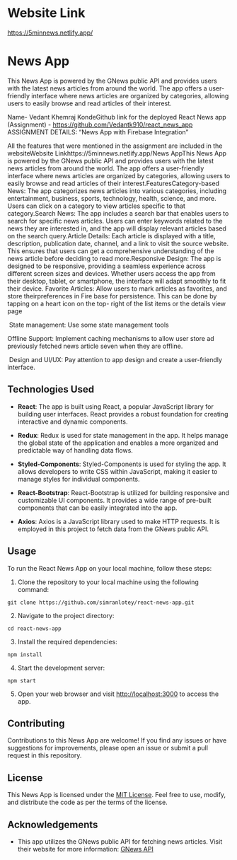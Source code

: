 # Website Link

https://5minnews.netlify.app/

# News App

This News App is powered by the GNews public API and provides users with the latest news articles from around the world. The app offers a user-friendly interface where news articles are organized by categories, allowing users to easily browse and read articles of their interest. 

Name- Vedant Khemraj KondeGithub link for the deployed React News app (Assignment) - https://github.com/Vedantk910/react_news_app
ASSIGNMENT DETAILS: “News App with
Firebase Integration”

All the features that were mentioned in the assignment are included in the websiteWebsite Linkhttps://5minnews.netlify.app/News AppThis News App is powered by the GNews public API and provides users with the latest news articles from around the world. The app offers a user-friendly interface where news articles are organized by categories, allowing users to easily browse and read articles of their interest.FeaturesCategory-based News: The app categorizes news articles into various categories, including entertainment, business, sports, technology, health, science, and more. Users can click on a category to view articles specific to that category.Search News: The app includes a search bar that enables users to search for specific news articles. Users can enter keywords related to the news they are interested in, and the app will display relevant articles based on the search query.Article Details: Each article is displayed with a title, description, publication date, channel, and a link to visit the source website. This ensures that users can get a comprehensive understanding of the news article before deciding to read more.Responsive Design: The app is designed to be responsive, providing a seamless experience across different screen sizes and devices. Whether users access the app from their desktop, tablet, or smartphone, the interface will adapt smoothly to fit their device. Favorite Articles: Allow users to mark articles as favorites, and store theirpreferences in Fire base for persistence. This can be done by tapping on a
heart icon on the top- right of the list items or the details view page

 State management: Use some state management tools

Offline Support: Implement caching mechanisms to allow user store ad
previously fetched news article seven when they are offline.

 Design and UI/UX: Pay attention to app design and create a user-friendly
interface.

## Technologies Used

- **React**: The app is built using React, a popular JavaScript library for building user interfaces. React provides a robust foundation for creating interactive and dynamic components.

- **Redux**: Redux is used for state management in the app. It helps manage the global state of the application and enables a more organized and predictable way of handling data flows.

- **Styled-Components**: Styled-Components is used for styling the app. It allows developers to write CSS within JavaScript, making it easier to manage styles for individual components.

- **React-Bootstrap**: React-Bootstrap is utilized for building responsive and customizable UI components. It provides a wide range of pre-built components that can be easily integrated into the app.

- **Axios**: Axios is a JavaScript library used to make HTTP requests. It is employed in this project to fetch data from the GNews public API.

## Usage

To run the React News App on your local machine, follow these steps:

1. Clone the repository to your local machine using the following command:

```
git clone https://github.com/simranlotey/react-news-app.git
```

2. Navigate to the project directory:

```
cd react-news-app
```

3. Install the required dependencies:

```
npm install
```

4. Start the development server:

```
npm start
```

5. Open your web browser and visit [http://localhost:3000](http://localhost:3000) to access the app.

## Contributing

Contributions to this News App are welcome! If you find any issues or have suggestions for improvements, please open an issue or submit a pull request in this repository.

## License

This News App is licensed under the [MIT License](LICENSE). Feel free to use, modify, and distribute the code as per the terms of the license.

## Acknowledgements

- This app utilizes the GNews public API for fetching news articles. Visit their website for more information: [GNews API](https://gnews.io/)
